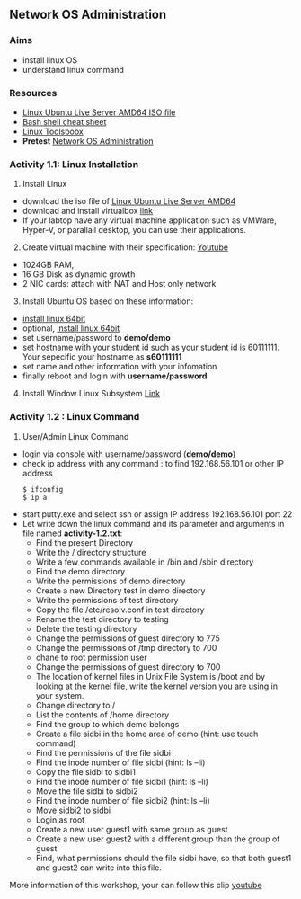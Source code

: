 ## __Network OS Administration__
### __Aims__
- install linux OS
- understand linux command
### __Resources__
- [Linux Ubuntu Live Server AMD64 ISO file](http://mirrors.bangmod.cloud/ubuntu-release/18.04.2/ubuntu-18.04.2-live-server-amd64.iso)
- [Bash shell cheat sheet](https://learncodethehardway.org/unix/bash_cheat_sheet.pdf)
- [Linux Toolsboox](http://cb.vu/unixtoolbox.pdf)
- __Pretest__ [Network OS Administration](https://tinyurl.com/network-os-pretest)

### __Activity 1.1__: Linux Installation

1. Install Linux
- download the iso file of [Linux Ubuntu Live Server AMD64 ](http://mirrors.bangmod.cloud/ubuntu-release/18.04.2/ubuntu-18.04.2-live-server-amd64.iso)
- download and install virtualbox [link](https://www.virtualbox.org/wiki/Downloads)
- If your labtop have any virtual machine application such as VMWare, Hyper-V, or parallall desktop, you can use their applications.
2. Create virtual machine with their specification: [Youtube](https://youtu.be/3gvuz9tD85c?t=35)
- 1024GB RAM, 
- 16 GB Disk as dynamic growth
- 2 NIC cards: attach with NAT and Host only network
3.  Install Ubuntu OS based on these information: 
- [install linux 64bit](https://youtu.be/3gvuz9tD85c?t=414)
-  optional, [install linux 64bit](https://youtu.be/3gvuz9tD85c?t=600)
- set username/password to __demo/demo__
- set hostname with your student id such as your student id is 60111111. Your sepecific your hostname as __s60111111__
- set name and other information with your infomation
- finally reboot and login with __username/password__

4. Install Window Linux Subsystem 
[Link](https://www.maketecheasier.com/install-linux-subsystem-for-windows10)
### __Activity 1.2__ : Linux Command

1. User/Admin Linux Command   
- login via console with username/password (__demo/demo__)
- check ip address with any command : to find 192.168.56.101 or other IP address
    ``` shell 
    $ ifconfig
    $ ip a 
    ````
- start putty.exe and select ssh or assign IP address 192.168.56.101 port 22
- Let write down the linux command and its parameter and arguments in file named __activity-1.2.txt__:
    + Find the present Directory
    + Write the / directory structure
    + Write a few commands available in /bin and /sbin directory
    + Find the demo directory
    + Write the permissions of demo directory
    + Create a new Directory test in demo directory
    + Write the permissions of test directory
    + Copy the file /etc/resolv.conf in test directory
    + Rename the test directory to testing
    + Delete the testing directory
    + Change the permissions of guest directory to 775
    + Change the permissions of /tmp directory to 700
    + chane to root permission user
    + Change the permissions of guest directory to 700
    + The location of kernel files in Unix File System is /boot and by looking at the kernel file, write the kernel version you are using in your system.
    + Change directory to /
    + List the contents of /home directory
    + Find the group to which demo belongs
    + Create a file sidbi in the home area of demo (hint: use touch command)
    + Find the permissions of the file sidbi
    + Find the inode number of file sidbi (hint: ls –li)
    + Copy the file sidbi to sidbi1
    + Find the inode number of file sidbi1 (hint: ls –li)
    + Move the file sidbi to sidbi2
    + Find the inode number of file sidbi2 (hint: ls –li)
    + Move sidbi2 to sidbi
    + Login as root
    + Create a new user guest1 with same group as guest  
    + Create a new user guest2 with a different group than the group of guest  
    + Find, what permissions should the file sidbi have, so that both guest1 and guest2 can write into this file.

More information of this workshop, your can follow this clip [youtube](https://youtu.be/SYwuwlWauJI)
